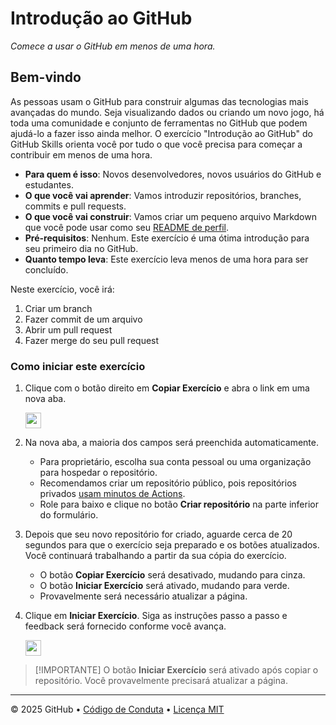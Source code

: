 # Introdução ao GitHub

_Comece a usar o GitHub em menos de uma hora._

## Bem-vindo

As pessoas usam o GitHub para construir algumas das tecnologias mais avançadas do mundo. Seja visualizando dados ou criando um novo jogo, há toda uma comunidade e conjunto de ferramentas no GitHub que podem ajudá-lo a fazer isso ainda melhor. O exercício "Introdução ao GitHub" do GitHub Skills orienta você por tudo o que você precisa para começar a contribuir em menos de uma hora.

- **Para quem é isso**: Novos desenvolvedores, novos usuários do GitHub e estudantes.
- **O que você vai aprender**: Vamos introduzir repositórios, branches, commits e pull requests.
- **O que você vai construir**: Vamos criar um pequeno arquivo Markdown que você pode usar como seu [README de perfil](https://docs.github.com/account-and-profile/setting-up-and-managing-your-github-profile/customizing-your-profile/managing-your-profile-readme).
- **Pré-requisitos**: Nenhum. Este exercício é uma ótima introdução para seu primeiro dia no GitHub.
- **Quanto tempo leva**: Este exercício leva menos de uma hora para ser concluído.

Neste exercício, você irá:

1. Criar um branch
2. Fazer commit de um arquivo
3. Abrir um pull request
4. Fazer merge do seu pull request

### Como iniciar este exercício

1. Clique com o botão direito em **Copiar Exercício** e abra o link em uma nova aba.

   <a id="copy-exercise">
      <img src="https://img.shields.io/badge/📠_Copiar_Exercício-008000" height="25pt"/>
   </a>

2. Na nova aba, a maioria dos campos será preenchida automaticamente.
   - Para proprietário, escolha sua conta pessoal ou uma organização para hospedar o repositório.
   - Recomendamos criar um repositório público, pois repositórios privados [usam minutos de Actions](https://docs.github.chttps://github.com/andrefontourainvillia/introducao-ao-github/billing/managing-billing-for-github-actions/about-billing-for-github-actions).
   - Role para baixo e clique no botão **Criar repositório** na parte inferior do formulário.

3. Depois que seu novo repositório for criado, aguarde cerca de 20 segundos para que o exercício seja preparado e os botões atualizados. Você continuará trabalhando a partir da sua cópia do exercício.
   - O botão **Copiar Exercício** será desativado, mudando para cinza.
   - O botão **Iniciar Exercício** será ativado, mudando para verde.
   - Provavelmente será necessário atualizar a página.

4. Clique em **Iniciar Exercício**. Siga as instruções passo a passo e feedback será fornecido conforme você avança.

   <a id="start-exercise" href="https://github.com/andrefontourainvillia/introducao-ao-github/issues/1">
      <img src="https://img.shields.io/badge/🚀_Iniciar_Exercício-AAA" height="25pt"/>
   </a>

> [!IMPORTANTE]
> O botão **Iniciar Exercício** será ativado após copiar o repositório. Você provavelmente precisará atualizar a página.

---

&copy; 2025 GitHub &bull; [Código de Conduta](https://www.contributor-covenant.org/version/2/1/code_of_conduct/code_of_conduct.md) &bull; [Licença MIT](https://gh.io/mit)
